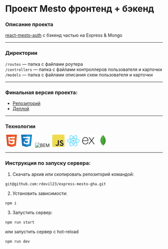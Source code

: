 # Проект Mesto фронтенд + бэкенд

### **Описание проекта**

[react-mesto-auth](https://github.com/rdevil23/react-mesto-auth) с бэкенд частью на Express & Mongo

---

### Директории

`/routes` — папка с файлами роутера  
`/controllers` — папка с файлами контроллеров пользователя и карточки  
`/models` — папка с файлами описания схем пользователя и карточки

---

### Финальная версия проекта:
* [Репозиторий](https://github.com/rdevil23/react-mesto-api-full-gha)
* [Деплой](https://react-mesto-pi.vercel.app)

---

### **Технологии**
  <img src="https://github.com/devicons/devicon/blob/master/icons/html5/html5-original.svg" title="html5" alt="html5" width="40" height="40"/>&nbsp;
  <img src="https://github.com/devicons/devicon/blob/master/icons/css3/css3-original.svg" title="css" alt="css" width="40" height="40"/>&nbsp;
  <img src="https://cdn.worldvectorlogo.com/logos/bem.svg" title="BEM" alt="BEM" width="40" height="40">&nbsp;
  <img src="https://github.com/devicons/devicon/blob/master/icons/javascript/javascript-original.svg" title="javascript" alt="javascript" width="40" height="40"/>&nbsp;
  <img src="https://github.com/devicons/devicon/blob/master/icons/react/react-original.svg" title="reactjs" alt="reactjs" width="40" height="40"/>&nbsp;
  <img src="https://github.com/devicons/devicon/blob/master/icons/express/express-original.svg" title="express" alt="express" width="40" height="40"/>&nbsp;
  <img src="https://github.com/devicons/devicon/blob/master/icons/mongodb/mongodb-original.svg" title="mongodb" alt="mongodb" width="40" height="40"/>&nbsp;

---

### Инструкция по запуску сервера:

1. Скачать архив или скопировать репозиторий командой:
```
git@github.com:rdevil23/express-mesto-gha.git
```

2. Установить зависимости:
```
npm i
```

3. Запустить сервер:
```
npm run start
```

или запустить сервер с hot-reload

```
npm run dev
```


